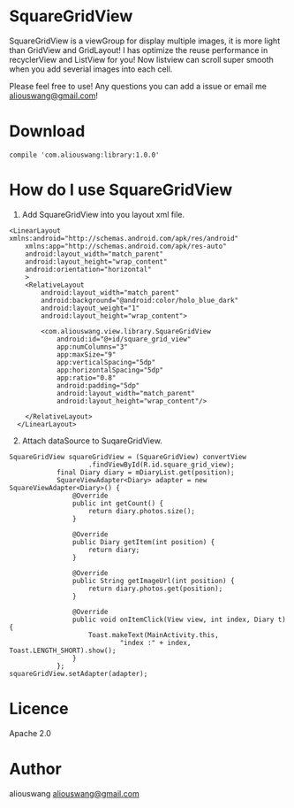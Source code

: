 # SquareGridView

SquareGridView is a viewGroup for display multiple images, it is more light than GridView and GridLayout!
I has optimize the reuse performance in recyclerView and ListView for you! Now listview can scroll super smooth
when you add severial images into each cell.

Please feel free to use! Any questions you can add a issue or email me aliouswang@gmail.com!

# Download      

```
compile 'com.aliouswang:library:1.0.0'

```

# How do I use SquareGridView

1. Add SquareGridView into you layout xml file.
```
<LinearLayout xmlns:android="http://schemas.android.com/apk/res/android"
    xmlns:app="http://schemas.android.com/apk/res-auto"
    android:layout_width="match_parent"
    android:layout_height="wrap_content"
    android:orientation="horizontal"
    >
    <RelativeLayout
        android:layout_width="match_parent"
        android:background="@android:color/holo_blue_dark"
        android:layout_weight="1"
        android:layout_height="wrap_content">

        <com.aliouswang.view.library.SquareGridView
            android:id="@+id/square_grid_view"
            app:numColumns="3"
            app:maxSize="9"
            app:verticalSpacing="5dp"
            app:horizontalSpacing="5dp"
            app:ratio="0.8"
            android:padding="5dp"
            android:layout_width="match_parent"
            android:layout_height="wrap_content"/>

    </RelativeLayout>
  </LinearLayout>
  ```
2. Attach dataSource to SuqareGridView.
```
SquareGridView squareGridView = (SquareGridView) convertView
                    .findViewById(R.id.square_grid_view);
            final Diary diary = mDiaryList.get(position);
            SquareViewAdapter<Diary> adapter = new SquareViewAdapter<Diary>() {
                @Override
                public int getCount() {
                    return diary.photos.size();
                }

                @Override
                public Diary getItem(int position) {
                    return diary;
                }

                @Override
                public String getImageUrl(int position) {
                    return diary.photos.get(position);
                }

                @Override
                public void onItemClick(View view, int index, Diary t) {
                    Toast.makeText(MainActivity.this,
                            "index :" + index, Toast.LENGTH_SHORT).show();
                }
            };
squareGridView.setAdapter(adapter);
```

# Licence
  Apache 2.0
  
# Author
  aliouswang
  aliouswang@gmail.com
